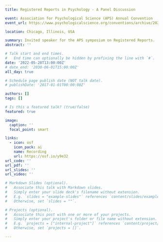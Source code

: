 ```yaml
---
title: Registered Reports in Psychology - A Panel Discussion

event: Association for Psychological Science (APS) Annual Convention
event_url: https://www.psychologicalscience.org/conventions/archive/2022-aps-annual-convention-3

location: Chicago, Illinois, USA

summary: Invited speaker for the APS symposium on Registered Reports.
abstract: ''

# Talk start and end times.
#   End time can optionally be hidden by prefixing the line with `#`.
date: '2022-05-28T13:00:00Z'
# date_end: '2030-06-01T15:00:00Z'
all_day: true

# Schedule page publish date (NOT talk date).
# publishDate: '2017-01-01T00:00:00Z'

authors: []
tags: []

# Is this a featured talk? (true/false)
featured: true

image:
  caption: ''
  focal_point: smart

links:
  - icon: osf
    icon_pack: ai
    name: Recording
    url: https://osf.io/y9e32 
url_code: ''
url_pdf: ''
url_slides: ''
url_video: ''

# Markdown Slides (optional).
#   Associate this talk with Markdown slides.
#   Simply enter your slide deck's filename without extension.
#   E.g. `slides = "example-slides"` references `content/slides/example-slides.md`.
#   Otherwise, set `slides = ""`.

# Projects (optional).
#   Associate this post with one or more of your projects.
#   Simply enter your project's folder or file name without extension.
#   E.g. `projects = ["internal-project"]` references `content/project/deep-learning/index.md`.
#   Otherwise, set `projects = []`.

---
```

